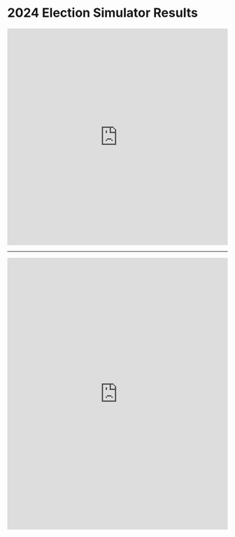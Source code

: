 # 2024 Election Simulator Results
<iframe title="2024 Iowa Caucus" aria-label="table" id="datawrapper-chart-swDXr" src="https://datawrapper.dwcdn.net/ApipT/4/" scrolling="no" frameborder="0" style="width: 0; min-width: 100% !important; border: none;" height="495"></iframe><script type="text/javascript">!function(){"use strict";window.addEventListener("message",(function(e){if(void 0!==e.data["datawrapper-height"]){var t=document.querySelectorAll("iframe");for(var a in e.data["datawrapper-height"])for(var r=0;r<t.length;r++){if(t[r].contentWindow===e.source)t[r].style.height=e.data["datawrapper-height"][a]+"px"}}}))}();</script>
<hr>
<iframe title="Results by Region" aria-label="table" id="datawrapper-chart-JWOhJ" src="https://datawrapper.dwcdn.net/lKtUM/5/" scrolling="no" frameborder="0" style="width: 0; min-width: 100% !important; border: none;" height="621"></iframe><script type="text/javascript">!function(){"use strict";window.addEventListener("message",(function(e){if(void 0!==e.data["datawrapper-height"]){var t=document.querySelectorAll("iframe");for(var a in e.data["datawrapper-height"])for(var r=0;r<t.length;r++){if(t[r].contentWindow===e.source)t[r].style.height=e.data["datawrapper-height"][a]+"px"}}}))}(); </script>

